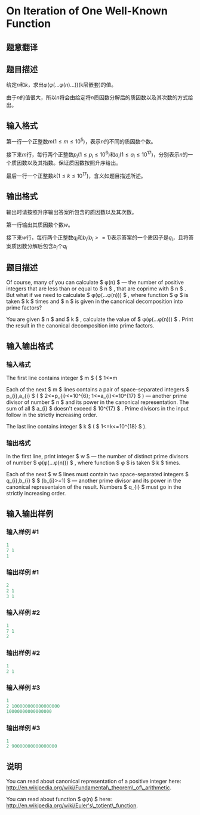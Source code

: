 # On Iteration of One Well-Known Function

## 题意翻译

## 题目描述

给定$n$和$k$，求出$\varphi(\varphi(...\varphi(n)...))$(k层嵌套)的值。

由于$n$的值很大，所以$n$将会由给定将$n$质因数分解后的质因数以及其次数的方式给出。

## 输入格式

第一行一个正整数$m(1 \leq m \leq 10^5)$，表示$n$的不同的质因数个数。

接下来$m$行，每行两个正整数$p_i(1 \leq p_i \leq 10^6)$和$a_i(1 \leq a_i \leq 10^{17})$，分别表示$n$的一个质因数以及其指数。保证质因数按照升序给出。

最后一行一个正整数$k(1 \leq k \leq 10^{17})$，含义如题目描述所述。

## 输出格式

输出时请按照升序输出答案所包含的质因数以及其次数。

第一行输出其质因数个数$w$。

接下来$w$行，每行两个正整数$q_i$和$b_i(b_i >= 1)$表示答案的一个质因子是$q_i$，且将答案质因数分解后包含$b_i$个$q_i$

## 题目描述

Of course, many of you can calculate $ φ(n) $ — the number of positive integers that are less than or equal to $ n $ , that are coprime with $ n $ . But what if we need to calculate $ φ(φ(...φ(n))) $ , where function $ φ $ is taken $ k $ times and $ n $ is given in the canonical decomposition into prime factors?

You are given $ n $ and $ k $ , calculate the value of $ φ(φ(...φ(n))) $ . Print the result in the canonical decomposition into prime factors.

## 输入输出格式

### 输入格式

The first line contains integer $ m $ ( $ 1<=m

Each of the next $ m $ lines contains a pair of space-separated integers $ p_{i},a_{i} $ ( $ 2<=p_{i}<=10^{6}; 1<=a_{i}<=10^{17} $ ) — another prime divisor of number $ n $ and its power in the canonical representation. The sum of all $ a_{i} $ doesn't exceed $ 10^{17} $ . Prime divisors in the input follow in the strictly increasing order.

The last line contains integer $ k $ ( $ 1<=k<=10^{18} $ ).

### 输出格式

In the first line, print integer $ w $ — the number of distinct prime divisors of number $ φ(φ(...φ(n))) $ , where function $ φ $ is taken $ k $ times.

Each of the next $ w $ lines must contain two space-separated integers $ q_{i},b_{i} $ $ (b_{i}>=1) $ — another prime divisor and its power in the canonical representaion of the result. Numbers $ q_{i} $ must go in the strictly increasing order.

## 输入输出样例

### 输入样例 #1

```cpp
1
7 1
1

```
### 输出样例 #1

```cpp
2
2 1
3 1

```
### 输入样例 #2

```cpp
1
7 1
2

```
### 输出样例 #2

```cpp
1
2 1

```
### 输入样例 #3

```cpp
1
2 100000000000000000
10000000000000000

```
### 输出样例 #3

```cpp
1
2 90000000000000000

```
## 说明

You can read about canonical representation of a positive integer here: http://en.wikipedia.org/wiki/Fundamental\_theorem\_of\_arithmetic.

You can read about function $ φ(n) $ here: http://en.wikipedia.org/wiki/Euler's\_totient\_function.


